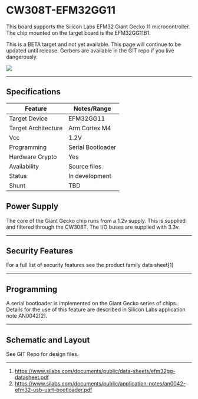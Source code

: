 # CW308T-EFM32GG11

This board supports the Silicon Labs EFM32 Giant Gecko 11
microcontroller. The chip mounted on the target board is the
EFM32GG11B1.

This is a BETA target and not yet available. This page will continue to be updated until release. Gerbers are available in the GIT repo if you live dangerously.

![](Images/CW308T_EFM32GG11.PNG)

---

## Specifications

| Feature | Notes/Range |
|---------|----------|
| Target Device | EFM32GG11 |
| Target Architecture | Arm Cortex M4 |
| Vcc | 1.2V |
| Programming | Serial Bootloader |
| Hardware Crypto | Yes |
| Availability | Source files |
| Status | In development |
| Shunt | TBD |

## Power Supply

The core of the Giant Gecko chip runs from a 1.2v supply. This is
supplied and filtered through the CW308T. The I/O buses are supplied
with 3.3v.

---

## Security Features

For a full list of security features see the product family data
sheet\[1\]

---

## Programming

A serial bootloader is implemented on the Giant Gecko series of chips.
Details for the use of this feature are described in Silicon Labs
application note AN0042\[2\].

---

## Schematic and Layout

See GIT Repo for design files.

---


1.  <https://www.silabs.com/documents/public/data-sheets/efm32gg-datasheet.pdf>
2.  <https://www.silabs.com/documents/public/application-notes/an0042-efm32-usb-uart-bootloader.pdf>
